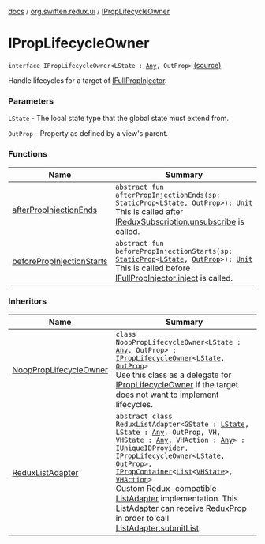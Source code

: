 [docs](../../index.md) / [org.swiften.redux.ui](../index.md) / [IPropLifecycleOwner](./index.md)

# IPropLifecycleOwner

`interface IPropLifecycleOwner<LState : `[`Any`](https://kotlinlang.org/api/latest/jvm/stdlib/kotlin/-any/index.html)`, OutProp>` [(source)](https://github.com/protoman92/KotlinRedux/tree/master/common/common-ui/src/main/kotlin/org/swiften/redux/ui/Container.kt#L16)

Handle lifecycles for a target of [IFullPropInjector](../-i-full-prop-injector.md).

### Parameters

`LState` - The local state type that the global state must extend from.

`OutProp` - Property as defined by a view's parent.

### Functions

| Name | Summary |
|---|---|
| [afterPropInjectionEnds](after-prop-injection-ends.md) | `abstract fun afterPropInjectionEnds(sp: `[`StaticProp`](../-static-prop/index.md)`<`[`LState`](index.md#LState)`, `[`OutProp`](index.md#OutProp)`>): `[`Unit`](https://kotlinlang.org/api/latest/jvm/stdlib/kotlin/-unit/index.html)<br>This is called after [IReduxSubscription.unsubscribe](../../org.swiften.redux.core/-i-redux-subscription/unsubscribe.md) is called. |
| [beforePropInjectionStarts](before-prop-injection-starts.md) | `abstract fun beforePropInjectionStarts(sp: `[`StaticProp`](../-static-prop/index.md)`<`[`LState`](index.md#LState)`, `[`OutProp`](index.md#OutProp)`>): `[`Unit`](https://kotlinlang.org/api/latest/jvm/stdlib/kotlin/-unit/index.html)<br>This is called before [IFullPropInjector.inject](../-i-prop-injector/inject.md) is called. |

### Inheritors

| Name | Summary |
|---|---|
| [NoopPropLifecycleOwner](../-noop-prop-lifecycle-owner/index.md) | `class NoopPropLifecycleOwner<LState : `[`Any`](https://kotlinlang.org/api/latest/jvm/stdlib/kotlin/-any/index.html)`, OutProp> : `[`IPropLifecycleOwner`](./index.md)`<`[`LState`](../-noop-prop-lifecycle-owner/index.md#LState)`, `[`OutProp`](../-noop-prop-lifecycle-owner/index.md#OutProp)`>`<br>Use this class as a delegate for [IPropLifecycleOwner](./index.md) if the target does not want to implement lifecycles. |
| [ReduxListAdapter](../../org.swiften.redux.android.ui.recyclerview/-redux-list-adapter/index.md) | `abstract class ReduxListAdapter<GState : `[`LState`](../../org.swiften.redux.android.ui.recyclerview/-redux-list-adapter/index.md#LState)`, LState : `[`Any`](https://kotlinlang.org/api/latest/jvm/stdlib/kotlin/-any/index.html)`, OutProp, VH, VHState : `[`Any`](https://kotlinlang.org/api/latest/jvm/stdlib/kotlin/-any/index.html)`, VHAction : `[`Any`](https://kotlinlang.org/api/latest/jvm/stdlib/kotlin/-any/index.html)`> : `[`IUniqueIDProvider`](../../org.swiften.redux.core/-i-unique-i-d-provider/index.md)`, `[`IPropLifecycleOwner`](./index.md)`<`[`LState`](../../org.swiften.redux.android.ui.recyclerview/-redux-list-adapter/index.md#LState)`, `[`OutProp`](../../org.swiften.redux.android.ui.recyclerview/-redux-list-adapter/index.md#OutProp)`>, `[`IPropContainer`](../-i-prop-container/index.md)`<`[`List`](https://kotlinlang.org/api/latest/jvm/stdlib/kotlin.collections/-list/index.html)`<`[`VHState`](../../org.swiften.redux.android.ui.recyclerview/-redux-list-adapter/index.md#VHState)`>, `[`VHAction`](../../org.swiften.redux.android.ui.recyclerview/-redux-list-adapter/index.md#VHAction)`>`<br>Custom Redux-compatible [ListAdapter](#) implementation. This [ListAdapter](#) can receive [ReduxProp](../-redux-prop/index.md) in order to call [ListAdapter.submitList](#). |

